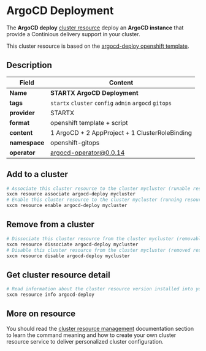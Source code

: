 # ArgoCD Deployment

The **ArgoCD deploy** [cluster resource](../../4-cluster-resources) deploy an **ArgoCD instance** that provide a Continious delivery support in your cluster.

This cluster resource is based on the [argocd-deploy openshift template](https://raw.githubusercontent.com/startxfr/sxcm/main/src/resources/argocd-deploy.yml).

## Description

| Field         | Content                                               |
| ------------- | ----------------------------------------------------- |
| **Name**      | **STARTX ArgoCD Deployment**                          |
| **tags**      | `startx` `cluster` `config` `admin` `argocd` `gitops` |
| **provider**  | STARTX                                                |
| **format**    | openshift template + script                           |
| **content**   | 1 ArgoCD + 2 AppProject + 1 ClusterRoleBinding        |
| **namespace** | openshift-gitops                                         |
| **operator**  | argocd-operator@0.0.14                                |

## Add to a cluster

```bash
# Associate this cluster resource to the cluster mycluster (runable resource)
sxcm resource associate argocd-deploy mycluster
# Enable this cluster resource to the cluster mycluster (running resource)
sxcm resource enable argocd-deploy mycluster
```

## Remove from a cluster

```bash
# Dissociate this cluster resource from the cluster mycluster (removable resource)
sxcm resource dissociate argocd-deploy mycluster
# Disable this cluster resource from the cluster mycluster (removed resource)
sxcm resource disable argocd-deploy mycluster
```

## Get cluster resource detail

```bash
# Read information about the cluster resource version installed into your host (local)
sxcm resource info argocd-deploy
```

## More on resource

You should read the [cluster resource management](../../4-cluster-resources) documentation section to learn the command
meaning and how to create your own cluster resource service to deliver personalized cluster configuration.
